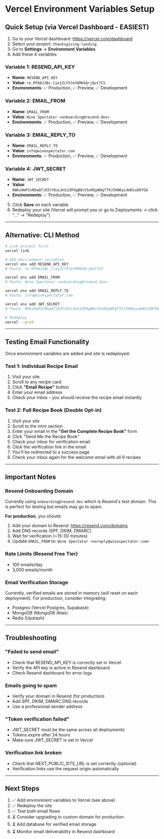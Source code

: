 # Vercel Environment Variables Setup

## Quick Setup (via Vercel Dashboard - EASIEST)

1. Go to your Vercel dashboard: https://vercel.com/dashboard
2. Select your project: `thanksgiving-landing`
3. Go to **Settings** → **Environment Variables**
4. Add these 4 variables:

### Variable 1: RESEND_API_KEY
- **Name**: `RESEND_API_KEY`
- **Value**: `re_Mf66JJBc_Cie1ZcY57eY6MkkQrjQut7C5`
- **Environments**: ✅ Production, ✅ Preview, ✅ Development

### Variable 2: EMAIL_FROM
- **Name**: `EMAIL_FROM`
- **Value**: `Wine Spectator <onboarding@resend.dev>`
- **Environments**: ✅ Production, ✅ Preview, ✅ Development

### Variable 3: EMAIL_REPLY_TO
- **Name**: `EMAIL_REPLY_TO`
- **Value**: `info@winespectator.com`
- **Environments**: ✅ Production, ✅ Preview, ✅ Development

### Variable 4: JWT_SECRET
- **Name**: `JWT_SECRET`
- **Value**: `H8Kx9mP2vN5wQ7jR3tY6zL4nS1dF0gB8cV5xM2pW9qT7hJ3kN6yL4mR1sD0fG8`
- **Environments**: ✅ Production, ✅ Preview, ✅ Development

5. Click **Save** on each variable
6. Redeploy your site (Vercel will prompt you or go to Deployments → click "..." → "Redeploy")

---

## Alternative: CLI Method

```bash
# Link project first
vercel link

# Add environment variables
vercel env add RESEND_API_KEY
# Paste: re_Mf66JJBc_Cie1ZcY57eY6MkkQrjQut7C5

vercel env add EMAIL_FROM
# Paste: Wine Spectator <onboarding@resend.dev>

vercel env add EMAIL_REPLY_TO
# Paste: info@winespectator.com

vercel env add JWT_SECRET
# Paste: H8Kx9mP2vN5wQ7jR3tY6zL4nS1dF0gB8cV5xM2pW9qT7hJ3kN6yL4mR1sD0fG8

# Redeploy
vercel --prod
```

---

## Testing Email Functionality

Once environment variables are added and site is redeployed:

### Test 1: Individual Recipe Email
1. Visit your site
2. Scroll to any recipe card
3. Click **"Email Recipe"** button
4. Enter your email address
5. Check your inbox - you should receive the recipe email instantly

### Test 2: Full Recipe Book (Double Opt-in)
1. Visit your site
2. Scroll to the intro section
3. Enter your email in the **"Get the Complete Recipe Book"** form
4. Click "Send Me the Recipe Book"
5. Check your inbox for verification email
6. Click the verification link in the email
7. You'll be redirected to a success page
8. Check your inbox again for the welcome email with all 9 recipes

---

## Important Notes

### Resend Onboarding Domain
Currently using `onboarding@resend.dev` which is Resend's test domain. This is perfect for testing but emails may go to spam.

**For production**, you should:
1. Add your domain to Resend: https://resend.com/domains
2. Add DNS records (SPF, DKIM, DMARC)
3. Wait for verification (~15-30 minutes)
4. Update `EMAIL_FROM` to: `Wine Spectator <noreply@winespectator.com>`

### Rate Limits (Resend Free Tier)
- 100 emails/day
- 3,000 emails/month

### Email Verification Storage
Currently, verified emails are stored in memory (will reset on each deployment). For production, consider integrating:
- Postgres (Vercel Postgres, Supabase)
- MongoDB (MongoDB Atlas)
- Redis (Upstash)

---

## Troubleshooting

### "Failed to send email"
- Check that RESEND_API_KEY is correctly set in Vercel
- Verify the API key is active in Resend dashboard
- Check Resend dashboard for error logs

### Emails going to spam
- Verify your domain in Resend (for production)
- Add SPF, DKIM, DMARC DNS records
- Use a professional sender address

### "Token verification failed"
- JWT_SECRET must be the same across all deployments
- Tokens expire after 24 hours
- Make sure JWT_SECRET is set in Vercel

### Verification link broken
- Check that NEXT_PUBLIC_SITE_URL is set correctly (optional)
- Verification links use the request origin automatically

---

## Next Steps

1. ✅ Add environment variables to Vercel (see above)
2. ✅ Redeploy the site
3. ✅ Test both email flows
4. ⏳ Consider upgrading to custom domain for production
5. ⏳ Add database for verified email storage
6. ⏳ Monitor email deliverability in Resend dashboard

